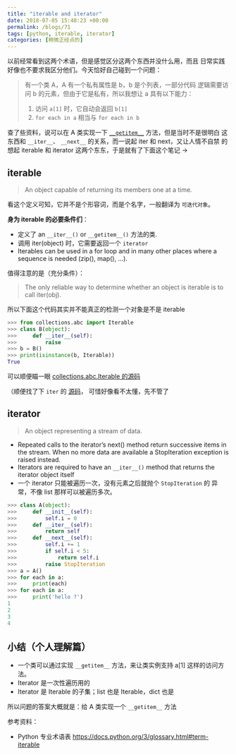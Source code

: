 ```yaml
---
title: "iterable and iterator"
date: 2018-07-05 15:48:23 +00:00
permalink: /blogs/71
tags: [python, iterable, iterator]
categories: [稍微正经点的]
---
```

以前经常看到这两个术语，但是感觉区分这两个东西并没什么用，而且
日常实践好像也不要求我区分他们。今天恰好自己碰到一个问题：

> 有一个类 A，A 有一个私有属性是 b，b 是个列表，一部分代码
逻辑需要访问 b 的元素，但由于它是私有，所以我想让 a 具有以下能力：
> 1. 访问 `a[1]` 时，它自动会返回 `b[1]`
> 2. `for each in a` 相当与 `for each in b`

查了些资料，说可以在 A 类实现一下 [`__getitem__`](https://docs.python.org/3.3/reference/datamodel.html#object.__getitem__) 方法，但是当时不是很明白
这东西和 `__iter__`、 `__next__` 的关系，而一说起 iter 和 next，又让人情不自禁
的想起 iterable 和 iterator 这两个东东，于是就有了下面这个笔记 ->

## iterable
> An object capable of returning its members one at a time.

看这个定义可知，它并不是个形容词，而是个名字，一般翻译为 `可迭代对象`。

**身为 iterable 的必要条件们**：

- 定义了 an `__iter__()` or `__getitem__()` 方法的类.
- 调用 iter(object) 时，它需要返回一个 `iterator`
- Iterables can be used in a for loop and in many other places
where a sequence is needed (zip(), map(), …).

值得注意的是（充分条件）：
> The only reliable way to determine whether an object
is iterable is to call iter(obj).

所以下面这个代码其实并不能真正的检测一个对象是不是 iterable
```python
>>> from collections.abc import Iterable
>>> class B(object):
>>>     def __iter__(self):
>>>         raise
>>> b = B()
>>> print(isinstance(b, Iterable))
True
```
可以顺便瞄一眼 [collections.abc.Iterable 的源码](https://github.com/python/cpython/blob/master/Lib/_collections_abc.py#L243-L256)

（顺便找了下 `iter` 的 [源码](https://github.com/python/cpython/blob/master/Objects/abstract.c#L2521-L2545)，
可惜好像看不太懂，先不管了

## iterator
> An object representing a stream of data.

- Repeated calls to the iterator’s next() method return successive items in the stream.
When no more data are available a StopIteration exception is raised instead.
- Iterators are required to have an `__iter__()` method that returns the iterator
object itself
- 一个 iterator 只能被遍历一次，没有元素之后就抛个 `StopIteration` 的
异常，不像 list 那样可以被遍历多次。


```python
>>> class A(object):
>>>     def __init__(self):
>>>         self.i = 0
>>>     def __iter__(self):
>>>         return self
>>>     def __next__(self):
>>>         self.i += 1
>>>         if self.i < 5:
>>>             return self.i
>>>         raise StopIteration
>>> a = A()
>>> for each in a:
>>>     print(each)
>>> for each in a:
>>>     print('hello ?')
1
2
3
4
```

## 小结（个人理解篇）

- 一个类可以通过实现 `__getitem__` 方法，来让类实例支持 a[1] 这样的访问方法。
- Iterator 是一次性遍历用的
- Iterator 是 Iterable 的子集；list 也是 Iterable，dict 也是

所以问题的答案大概就是：给 A 类实现一个 `__getitem__` 方法


参考资料：

- Python 专业术语表 https://docs.python.org/3/glossary.html#term-iterable
